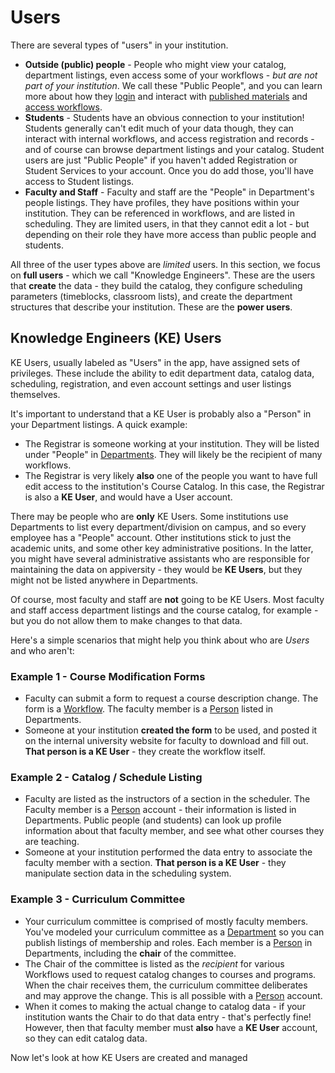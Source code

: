 # Users
There are several types of "users" in your institution.  

- **Outside (public) people** - People who might view your catalog, department listings, even access some of your workflows - *but are not part of your institution*.  We call these "Public People", and you can learn more about how they [login](../signin/public.md) and interact with [published materials](../publishing/index.md) and [access workflows](../workflow/public-workflows.md).  
- **Students** - Students have an obvious connection to your institution!  Students generally can't edit much of your data though, they can interact with internal workflows, and access registration and records - and of course can browse department listings and your catalog.  Student users are just "Public People" if you haven't added Registration or Student Services to your account.  Once you do add those, you'll have access to Student listings.
- **Faculty and Staff** - Faculty and staff are the "People" in Department's people listings.  They have profiles, they have positions within your institution.  They can be referenced in workflows, and are listed in scheduling.  They are limited users, in that they cannot edit a lot - but depending on their role they have more access than public people and students.

All three of the user types above are *limited* users.  In this section, we focus on **full users** - which we call "Knowledge Engineers".  These are the users that **create** the data - they build the catalog, they configure scheduling parameters (timeblocks, classroom lists), and create the department structures that describe your institution.  These are the **power users**.

## Knowledge Engineers (KE) Users
KE Users, usually labeled as "Users" in the app, have assigned sets of privileges.  These include the ability to edit department data, catalog data, scheduling, registration, and even account settings and user listings themselves.

It's important to understand that a KE User is probably also a "Person" in your Department listings.  A quick example:

- The Registrar is someone working at your institution.  They will be listed under "People" in [Departments](../departments/people.md).  They will likely be the recipient of many workflows.  
- The Registrar is very likely **also** one of the people you want to have full edit access to the institution's Course Catalog.  In this case, the Registrar is also a **KE User**, and would have a User account.

There may be people who are **only** KE Users.  Some institutions use Departments to list every department/division on campus, and so every employee has a "People" account. Other institutions stick to just the academic units, and some other key administrative positions.  In the latter, you might have several administrative assistants who are responsible for maintaining the data on appiversity - they would be **KE Users**, but they might not be listed anywhere in Departments.

Of course, most faculty and staff are **not** going to be KE Users.  Most faculty and staff access department listings and the course catalog, for example - but you do not allow them to make changes to that data.

Here's a simple scenarios that might help you think about who are *Users* and who aren't:

### Example 1 - Course Modification Forms
- Faculty can submit a form to request a course description change.  The form is a [Workflow](../workflow/index.md).  The faculty member is a [Person](../departments/people.md) listed in Departments.  
- Someone at your institution **created the form** to be used, and posted it on the internal university website for faculty to download and fill out.  **That person is a KE User** - they create the workflow itself.

### Example 2 - Catalog / Schedule Listing
- Faculty are listed as the instructors of a section in the scheduler.  The Faculty member is a [Person](../departments/people.md) account - their information is listed in Departments.  Public people (and students) can look up profile information about that faculty member, and see what other courses they are teaching.
- Someone at your institution performed the data entry to associate the faculty member with a section.  **That person is a KE User** - they manipulate section data in the scheduling system.

### Example 3 - Curriculum Committee
- Your curriculum committee is comprised of mostly faculty members.  You've modeled your curriculum committee as a [Department](../departments/) so you can publish listings of membership and roles.  Each member is a [Person](../departments/people.md) in Departments, including the **chair** of the committee.
- The Chair of the committee is listed as the *recipient* for various Workflows used to request catalog changes to courses and programs.  When the chair receives them, the curriculum committee deliberates and may approve the change. This is all possible with a [Person](../departments/people.md) account.
- When it comes to making the actual change to catalog data - if your institution wants the Chair to do that data entry - that's perfectly fine!  However, then that faculty member must **also** have a **KE User** account, so they can edit catalog data.

Now let's look at how KE Users are created and managed